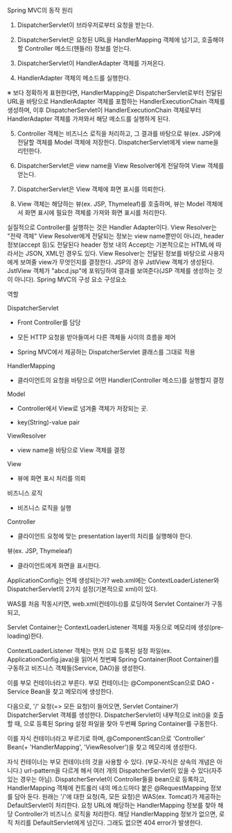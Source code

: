 Spring MVC의 동작 원리


1. DispatcherServlet이 브라우저로부터 요청을 받는다.



2. DispatcherServlet은 요청된 URL을 HandlerMapping 객체에 넘기고, 호출해야 할 Controller 메소드(핸들러) 정보를 얻는다.



3. DispatcherServlet이 HandlerAdapter 객체를 가져온다. 



4. HandlerAdapter 객체의 메소드를 실행한다. 

※ 보다 정확하게 표현한다면, HandlerMapping은 DispatcherServlet로부터 전달된 URL을 바탕으로 HandlerAdapter 객체를 포함하는 HandlerExecutionChain 객체를 생성하며, 이후 DispatcherServlet이 HandlerExecutionChain 객체로부터 HandlerAdapter 객체를 가져와서 해당 메소드를 실행하게 된다.



5. Controller 객체는 비즈니스 로직을 처리하고, 그 결과를 바탕으로 뷰(ex. JSP)에 전달할 객체를 Model 객체에 저장한다. DispatcherServlet에게 view name을 리턴한다.



6. DispatcherServlet은 view name을 View Resolver에게 전달하여 View 객체를 얻는다.



7. DispatcherServlet은 View 객체에 화면 표시를 의뢰한다.



8. View 객체는 해당하는 뷰(ex. JSP, Thymeleaf)를 호출하며, 뷰는 Model 객체에서 화면 표시에 필요한 객체를 가져와 화면 표시를 처리한다.





실질적으로 Controller를 실행하는 것은 Handler Adapter이다.
View Resolver는 "전략 객체" 
View Resolver에게 전달되는 정보는 view name뿐만이 아니라, header 정보(accept 등)도 전달된다
header 정보 내의 Accept는 기본적으로는 HTML에 따라서는 JSON, XML인 경우도 있다.
View Resolver는 전달된 정보를 바탕으로 사용자에게 보여줄 view가 무엇인지를 결정한다.
JSP의 경우 JstlView 객체가 생성된다. JstlView 객체가 "abcd.jsp"에 포워딩하여 결과를 보여준다(JSP 객체를 생성하는 것이 아니다).
Spring MVC의 구성 요소
구성요소

 역할

 DispatcherServlet

 - Front Controller를 담당

 - 모든 HTTP 요청을 받아들여서 다른 객체들 사이의 흐름을 제어

 - Spring MVC에서 제공하는 DispatcherServlet 클래스를 그대로 적용

 HandlerMapping

 - 클라이언트의 요청을 바탕으로 어떤 Handler(Controller 메소드)를 실행할지 결정

 Model

 - Controller에서 View로 넘겨줄 객체가 저장되는 곳.

 - key(String)-value pair

 ViewResolver

 - view name을 바탕으로 View 객체를 결정

 View

 - 뷰에 화면 표시 처리를 의뢰

 비즈니스 로직

 - 비즈니스 로직을 실행

 Controller

 - 클라이언트 요청에 맞는 presentation layer의 처리를 실행해야 한다.

 뷰(ex. JSP, Thymeleaf)

 - 클라이언트에게 화면을 표시한다.



ApplicationConfig는 언제 생성되는가?
web.xml에는 ContextLoaderListener와 DispatcherServlet의 2가지 설정(기본적으로 xml)이 있다.



WAS를 처음 작동시키면, web.xml(컨테이너)를 로딩하여 Servlet Container가 구동되고,  

Servlet Container는 ContextLoaderListener 객체를 자동으로 메모리에 생성(pre-loading)한다.



ContextLoaderListener 객체는 먼저 <context-param>으로 등록된 설정 파일(ex. ApplicationConfig.java)을 읽어서 첫번째 Spring Container(Root Container)를 구동하고 비즈니스 객체들(Service, DAO)을 생성한다.  

이를 부모 컨테이너라고 부른다. 부모 컨테이너는 @ComponentScan으로 DAO・Service Bean을 찾고 메모리에 생성한다.



 다음으로, '/' 요청(=> 모든 요청)이 들어오면, Servlet Container가 DispatcherServlet 객체를 생성한다. DispatcherServlet이 내부적으로 init()을 호출할 때, <init-param>으로 등록된 Spring 설정 파일을 찾아 두번째 Spring Container를 구동한다.  

이를 자식 컨테이너라고 부르기로 하며, @ComponentScan으로 'Controller' Bean(+ 'HandlerMapping', 'ViewResolver')을 찾고 메모리에 생성한다.







자식 컨테이너는 부모 컨테이너의 것을 사용할 수 있다. 
(부모-자식은 상속의 개념은 아니다.)
url-pattern을 다르게 해서 여러 개의 DispatcherServlet이 있을 수 있다(자주 있는 경우는 아님).
DispatcherServlet이 Controller들을 bean으로 등록하고, HandlerMapping 객체에 컨트롤러 내의 메소드마다 붙은 @RequestMapping 정보를 담아 둔다.
원래는 '/'에 대한 요청(즉, 모든 요청)은 WAS(ex. Tomcat)가 제공하는 DefaultServlet이 처리한다. 
요청 URL에 해당하는 HandlerMapping 정보를 찾아 해당 Controller가 비즈니스 로직을 처리한다. 
해당 HandlerMapping 정보가 없으면, 로직 처리를 DefaultServlet에게 넘긴다. 그래도 없으면 404 error가 발생한다.
